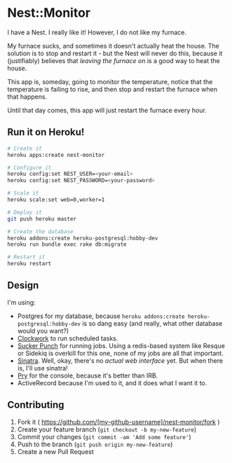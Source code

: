 # Nest::Monitor

I have a Nest. I really like it! However, I do not like my furnace.

My furnace sucks, and sometimes it doesn't actually heat the house. The solution is to 
stop and restart it - but the Nest will never do this, because it (justifiably) believes that
*leaving the furnace on* is a good way to heat the house.

This app is, someday, going to monitor the temperature, notice that the temperature is 
failing to rise, and then stop and restart the furnace when that happens.

Until that day comes, this app will just restart the furnace every hour.

## Run it on Heroku!
```bash
# Create it
heroku apps:create nest-monitor

# Configure it
heroku config:set NEST_USER=<your-email>
heroku config:set NEST_PASSWORD=<your-password>

# Scale it
heroku scale:set web=0,worker=1

# Deploy it
git push heroku master

# Create the database
heroku addons:create heroku-postgresql:hobby-dev
heroku run bundle exec rake db:migrate

# Restart it
heroku restart
```


## Design

I'm using:

* Postgres for my database, because `heroku addons:create heroku-postgresql:hobby-dev` is so dang easy (and really, what other database would you want?)
* [Clockwork](https://github.com/tomykaira/clockwork) to run scheduled tasks.
* [Sucker Punch](https://github.com/brandonhilkert/sucker_punch) for running jobs. Using a redis-based system like Resque or Sidekiq is overkill for this one, none of my jobs are all that important.
* [Sinatra](https://github.com/sinatra/sinatra). Well, okay, there's no *actual web interface* yet. But when there is, I'll use sinatra!
* [Pry](https://github.com/pry/pry) for the console, because it's better than IRB.
* ActiveRecord because I'm used to it, and it does what I want it to.

## Contributing

1. Fork it ( https://github.com/[my-github-username]/nest-monitor/fork )
2. Create your feature branch (`git checkout -b my-new-feature`)
3. Commit your changes (`git commit -am 'Add some feature'`)
4. Push to the branch (`git push origin my-new-feature`)
5. Create a new Pull Request
